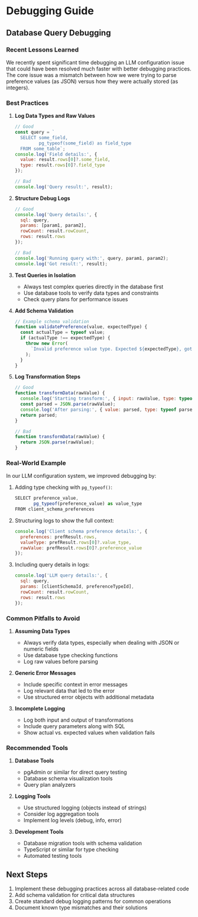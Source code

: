 # Debugging Guide

## Database Query Debugging

### Recent Lessons Learned

We recently spent significant time debugging an LLM configuration issue that could have been resolved much faster with better debugging practices. The core issue was a mismatch between how we were trying to parse preference values (as JSON) versus how they were actually stored (as integers).

### Best Practices

1. **Log Data Types and Raw Values**
   ```javascript
   // Good
   const query = `
     SELECT some_field, 
            pg_typeof(some_field) as field_type
     FROM some_table`;
   console.log('Field details:', {
     value: result.rows[0]?.some_field,
     type: result.rows[0]?.field_type
   });

   // Bad
   console.log('Query result:', result);
   ```

2. **Structure Debug Logs**
   ```javascript
   // Good
   console.log('Query details:', {
     sql: query,
     params: [param1, param2],
     rowCount: result.rowCount,
     rows: result.rows
   });

   // Bad
   console.log('Running query with:', query, param1, param2);
   console.log('Got result:', result);
   ```

3. **Test Queries in Isolation**
   - Always test complex queries directly in the database first
   - Use database tools to verify data types and constraints
   - Check query plans for performance issues

4. **Add Schema Validation**
   ```javascript
   // Example schema validation
   function validatePreference(value, expectedType) {
     const actualType = typeof value;
     if (actualType !== expectedType) {
       throw new Error(
         `Invalid preference value type. Expected ${expectedType}, got ${actualType}`
       );
     }
   }
   ```

5. **Log Transformation Steps**
   ```javascript
   // Good
   function transformData(rawValue) {
     console.log('Starting transform:', { input: rawValue, type: typeof rawValue });
     const parsed = JSON.parse(rawValue);
     console.log('After parsing:', { value: parsed, type: typeof parsed });
     return parsed;
   }

   // Bad
   function transformData(rawValue) {
     return JSON.parse(rawValue);
   }
   ```

### Real-World Example

In our LLM configuration system, we improved debugging by:

1. Adding type checking with `pg_typeof()`:
   ```javascript
   SELECT preference_value, 
          pg_typeof(preference_value) as value_type
   FROM client_schema_preferences
   ```

2. Structuring logs to show the full context:
   ```javascript
   console.log('Client schema preference details:', {
     preferences: prefResult.rows,
     valueType: prefResult.rows[0]?.value_type,
     rawValue: prefResult.rows[0]?.preference_value
   });
   ```

3. Including query details in logs:
   ```javascript
   console.log('LLM query details:', {
     sql: query,
     params: [clientSchemaId, preferenceTypeId],
     rowCount: result.rowCount,
     rows: result.rows
   });
   ```

### Common Pitfalls to Avoid

1. **Assuming Data Types**
   - Always verify data types, especially when dealing with JSON or numeric fields
   - Use database type checking functions
   - Log raw values before parsing

2. **Generic Error Messages**
   - Include specific context in error messages
   - Log relevant data that led to the error
   - Use structured error objects with additional metadata

3. **Incomplete Logging**
   - Log both input and output of transformations
   - Include query parameters along with SQL
   - Show actual vs. expected values when validation fails

### Recommended Tools

1. **Database Tools**
   - pgAdmin or similar for direct query testing
   - Database schema visualization tools
   - Query plan analyzers

2. **Logging Tools**
   - Use structured logging (objects instead of strings)
   - Consider log aggregation tools
   - Implement log levels (debug, info, error)

3. **Development Tools**
   - Database migration tools with schema validation
   - TypeScript or similar for type checking
   - Automated testing tools

## Next Steps

1. Implement these debugging practices across all database-related code
2. Add schema validation for critical data structures
3. Create standard debug logging patterns for common operations
4. Document known type mismatches and their solutions
